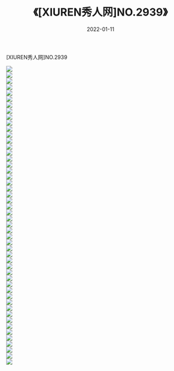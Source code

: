 ﻿---
layout: post
title:  《[XIUREN秀人网]NO.2939》
date:   2022-01-11
img: http://img.660000.xyz/Sharelink/秀人网/秀人网第03部分/[XIUREN秀人网]NO.2939/000.jpg
categories: [美女, 清纯, 唯美]
---

[XIUREN秀人网]NO.2939

 ![](http://img.660000.xyz/Sharelink/秀人网/秀人网第03部分/[XIUREN秀人网]NO.2939/001.jpg) <br>![](http://img.660000.xyz/Sharelink/秀人网/秀人网第03部分/[XIUREN秀人网]NO.2939/002.jpg) <br>![](http://img.660000.xyz/Sharelink/秀人网/秀人网第03部分/[XIUREN秀人网]NO.2939/003.jpg) <br>![](http://img.660000.xyz/Sharelink/秀人网/秀人网第03部分/[XIUREN秀人网]NO.2939/004.jpg) <br>![](http://img.660000.xyz/Sharelink/秀人网/秀人网第03部分/[XIUREN秀人网]NO.2939/005.jpg) <br>![](http://img.660000.xyz/Sharelink/秀人网/秀人网第03部分/[XIUREN秀人网]NO.2939/006.jpg) <br>![](http://img.660000.xyz/Sharelink/秀人网/秀人网第03部分/[XIUREN秀人网]NO.2939/007.jpg) <br>![](http://img.660000.xyz/Sharelink/秀人网/秀人网第03部分/[XIUREN秀人网]NO.2939/008.jpg) <br>![](http://img.660000.xyz/Sharelink/秀人网/秀人网第03部分/[XIUREN秀人网]NO.2939/009.jpg) <br>![](http://img.660000.xyz/Sharelink/秀人网/秀人网第03部分/[XIUREN秀人网]NO.2939/010.jpg) <br>![](http://img.660000.xyz/Sharelink/秀人网/秀人网第03部分/[XIUREN秀人网]NO.2939/011.jpg) <br>![](http://img.660000.xyz/Sharelink/秀人网/秀人网第03部分/[XIUREN秀人网]NO.2939/012.jpg) <br>![](http://img.660000.xyz/Sharelink/秀人网/秀人网第03部分/[XIUREN秀人网]NO.2939/013.jpg) <br>![](http://img.660000.xyz/Sharelink/秀人网/秀人网第03部分/[XIUREN秀人网]NO.2939/014.jpg) <br>![](http://img.660000.xyz/Sharelink/秀人网/秀人网第03部分/[XIUREN秀人网]NO.2939/015.jpg) <br>![](http://img.660000.xyz/Sharelink/秀人网/秀人网第03部分/[XIUREN秀人网]NO.2939/016.jpg) <br>![](http://img.660000.xyz/Sharelink/秀人网/秀人网第03部分/[XIUREN秀人网]NO.2939/017.jpg) <br>![](http://img.660000.xyz/Sharelink/秀人网/秀人网第03部分/[XIUREN秀人网]NO.2939/018.jpg) <br>![](http://img.660000.xyz/Sharelink/秀人网/秀人网第03部分/[XIUREN秀人网]NO.2939/019.jpg) <br>![](http://img.660000.xyz/Sharelink/秀人网/秀人网第03部分/[XIUREN秀人网]NO.2939/020.jpg) <br>![](http://img.660000.xyz/Sharelink/秀人网/秀人网第03部分/[XIUREN秀人网]NO.2939/021.jpg) <br>![](http://img.660000.xyz/Sharelink/秀人网/秀人网第03部分/[XIUREN秀人网]NO.2939/022.jpg) <br>![](http://img.660000.xyz/Sharelink/秀人网/秀人网第03部分/[XIUREN秀人网]NO.2939/023.jpg) <br>![](http://img.660000.xyz/Sharelink/秀人网/秀人网第03部分/[XIUREN秀人网]NO.2939/024.jpg) <br>![](http://img.660000.xyz/Sharelink/秀人网/秀人网第03部分/[XIUREN秀人网]NO.2939/025.jpg) <br>![](http://img.660000.xyz/Sharelink/秀人网/秀人网第03部分/[XIUREN秀人网]NO.2939/026.jpg) <br>![](http://img.660000.xyz/Sharelink/秀人网/秀人网第03部分/[XIUREN秀人网]NO.2939/027.jpg) <br>![](http://img.660000.xyz/Sharelink/秀人网/秀人网第03部分/[XIUREN秀人网]NO.2939/028.jpg) <br>![](http://img.660000.xyz/Sharelink/秀人网/秀人网第03部分/[XIUREN秀人网]NO.2939/029.jpg) <br>![](http://img.660000.xyz/Sharelink/秀人网/秀人网第03部分/[XIUREN秀人网]NO.2939/030.jpg) <br>![](http://img.660000.xyz/Sharelink/秀人网/秀人网第03部分/[XIUREN秀人网]NO.2939/031.jpg) <br>![](http://img.660000.xyz/Sharelink/秀人网/秀人网第03部分/[XIUREN秀人网]NO.2939/032.jpg) <br>![](http://img.660000.xyz/Sharelink/秀人网/秀人网第03部分/[XIUREN秀人网]NO.2939/033.jpg) <br>![](http://img.660000.xyz/Sharelink/秀人网/秀人网第03部分/[XIUREN秀人网]NO.2939/034.jpg) <br>![](http://img.660000.xyz/Sharelink/秀人网/秀人网第03部分/[XIUREN秀人网]NO.2939/035.jpg) <br>![](http://img.660000.xyz/Sharelink/秀人网/秀人网第03部分/[XIUREN秀人网]NO.2939/036.jpg) <br>![](http://img.660000.xyz/Sharelink/秀人网/秀人网第03部分/[XIUREN秀人网]NO.2939/037.jpg) <br>![](http://img.660000.xyz/Sharelink/秀人网/秀人网第03部分/[XIUREN秀人网]NO.2939/038.jpg) <br>![](http://img.660000.xyz/Sharelink/秀人网/秀人网第03部分/[XIUREN秀人网]NO.2939/039.jpg) <br>![](http://img.660000.xyz/Sharelink/秀人网/秀人网第03部分/[XIUREN秀人网]NO.2939/040.jpg) <br>![](http://img.660000.xyz/Sharelink/秀人网/秀人网第03部分/[XIUREN秀人网]NO.2939/041.jpg) <br>![](http://img.660000.xyz/Sharelink/秀人网/秀人网第03部分/[XIUREN秀人网]NO.2939/042.jpg) <br>![](http://img.660000.xyz/Sharelink/秀人网/秀人网第03部分/[XIUREN秀人网]NO.2939/043.jpg) <br>![](http://img.660000.xyz/Sharelink/秀人网/秀人网第03部分/[XIUREN秀人网]NO.2939/044.jpg) <br>![](http://img.660000.xyz/Sharelink/秀人网/秀人网第03部分/[XIUREN秀人网]NO.2939/045.jpg) <br>![](http://img.660000.xyz/Sharelink/秀人网/秀人网第03部分/[XIUREN秀人网]NO.2939/046.jpg) <br>![](http://img.660000.xyz/Sharelink/秀人网/秀人网第03部分/[XIUREN秀人网]NO.2939/047.jpg) <br>![](http://img.660000.xyz/Sharelink/秀人网/秀人网第03部分/[XIUREN秀人网]NO.2939/048.jpg) <br>![](http://img.660000.xyz/Sharelink/秀人网/秀人网第03部分/[XIUREN秀人网]NO.2939/049.jpg) <br>![](http://img.660000.xyz/Sharelink/秀人网/秀人网第03部分/[XIUREN秀人网]NO.2939/050.jpg) <br>